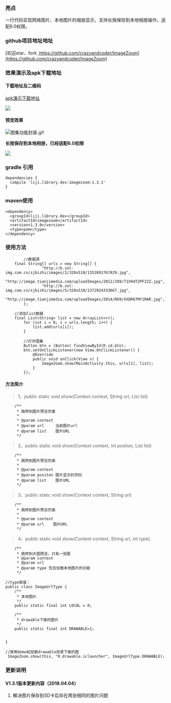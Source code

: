 ### **亮点**

一行代码实现网络图片、本地图片的缩放显示，支持长按保存到本地相册操作，适配6.0权限。

### github项目地址地址
[欢迎star、fork ,https://github.com/crazyandcoder/ImageZoom](https://github.com/crazyandcoder/ImageZoom)

### **效果演示及apk下载地址**

#### **下载地址及二维码**
[apk演示下载地址](https://fir.im/1ane?release_id=5a66ec6d959d6902df4a7925)

![](http://img.blog.csdn.net/20180123160537226?watermark/2/text/aHR0cDovL2Jsb2cuY3Nkbi5uZXQvbGlqaV94Yw==/font/5a6L5L2T/fontsize/400/fill/I0JBQkFCMA==/dissolve/70/gravity/SouthEast)

#### **预览效果**


![图集功能封装.gif](http://upload-images.jianshu.io/upload_images/676457-4b5954510344f256.gif?imageMogr2/auto-orient/strip)


**长按保存到本地相册，已经适配6.0权限**

 ![](http://img.blog.csdn.net/20180123160913549?watermark/2/text/aHR0cDovL2Jsb2cuY3Nkbi5uZXQvbGlqaV94Yw==/font/5a6L5L2T/fontsize/400/fill/I0JBQkFCMA==/dissolve/70/gravity/SouthEast)



### gradle 引用


```
dependencies {
  compile 'liji.library.dev:imagezoom:1.3.1'
}
```

### maven使用

```
<dependency>
  <groupId>liji.library.dev</groupId>
  <artifactId>imagezoom</artifactId>
  <version>1.3.0</version>
  <type>pom</type>
</dependency>
```

### **使用方法**

 

```
		//数据源
	final String[] urls = new String[] {
                "http://b.zol-img.com.cn/sjbizhi/images/2/320x510/1352891767829.jpg",
                "http://image.tianjimedia.com/uploadImages/2012/289/71X94T2PF22Z.jpg", 
                "http://b.zol-img.com.cn/sjbizhi/images/5/320x510/1372924333667.jpg",
                "http://image.tianjimedia.com/uploadImages/2014/069/XXQR67MY1RAR.jpg", 
        };

	//添加list数据	
	final List<String> list = new ArrayList<>();
        for (int i = 0; i < urls.length; i++) {
            list.add(urls[i]);
        }
        
        //打开图集
        Button btn = (Button) findViewById(R.id.btn);
        btn.setOnClickListener(new View.OnClickListener() {
            @Override
            public void onClick(View v) {
                ImageZoom.show(MainActivity.this, urls[1], list);
            }
        });
```

 
#### 方法简介

> 1、public static void show(Context context, String url, List<String> list)

```
	/**
     * 跳转到图片预览页面
     *
     * @param context
     * @param url     当前图片url
     * @param list    图片URL
     */
```

> 2、public static void show(Context context, int positon, List<String> list) 

```
	/**
     * 跳转到图片预览页面
     *
     * @param context
     * @param positon 图片显示的页码
     * @param list    图片URL
     */
```


> 3、public static void show(Context context, String url) 

```
	/**
     * 跳转到图片预览页面
     *
     * @param context
     * @param url    图片URL
     */
```

>  4、public static void show(Context context, String url, int type)

```
	/**
     * 跳转到大图预览，只有一张图
     * @param context
     * @param url
     * @param type 包含加载本地图片的功能
     */

//type取值：
public class ImageUrlType {
    /**
     * 本地图片
     */
    public static final int LOCAL = 0;

    /**
     * drawable下面的图片
     */
    public static final int DRAWABLE=1;


}

//使用demo如加载drawable目录下面的图
 ImageZoom.show(this, "R.drawable.iclauncher", ImageUrlType.DRAWABLE);

```

### 更新说明

#### **V1.3.1版本更新内容（2018.04.04）**
 1.  解决图片保存到SD卡后存在两张相同的图片问题


